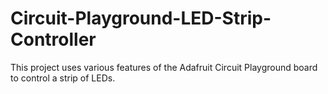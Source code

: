 # Circuit-Playground-LED-Strip-Controller
This project uses various features of the Adafruit Circuit Playground board to control a strip of LEDs.
